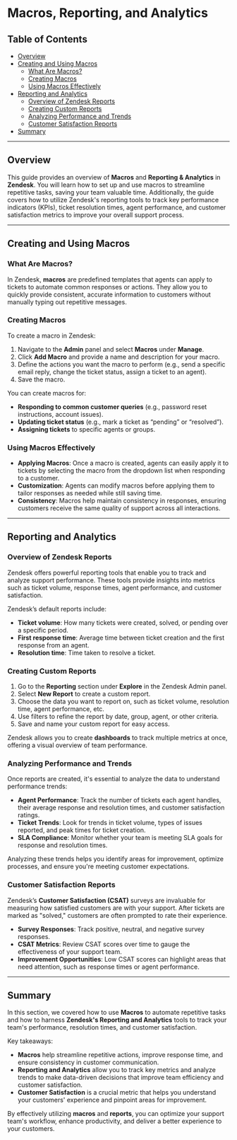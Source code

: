 # Macros, Reporting, and Analytics

## Table of Contents
- [Overview](#overview)
- [Creating and Using Macros](#creating-and-using-macros)
  - [What Are Macros?](#what-are-macros)
  - [Creating Macros](#creating-macros)
  - [Using Macros Effectively](#using-macros-effectively)
- [Reporting and Analytics](#reporting-and-analytics)
  - [Overview of Zendesk Reports](#overview-of-zendesk-reports)
  - [Creating Custom Reports](#creating-custom-reports)
  - [Analyzing Performance and Trends](#analyzing-performance-and-trends)
  - [Customer Satisfaction Reports](#customer-satisfaction-reports)
- [Summary](#summary)

---

## Overview

This guide provides an overview of **Macros** and **Reporting & Analytics** in **Zendesk**. You will learn how to set up and use macros to streamline repetitive tasks, saving your team valuable time. Additionally, the guide covers how to utilize Zendesk's reporting tools to track key performance indicators (KPIs), ticket resolution times, agent performance, and customer satisfaction metrics to improve your overall support process.

---

## Creating and Using Macros

### What Are Macros?

In Zendesk, **macros** are predefined templates that agents can apply to tickets to automate common responses or actions. They allow you to quickly provide consistent, accurate information to customers without manually typing out repetitive messages.

### Creating Macros

To create a macro in Zendesk:
1. Navigate to the **Admin** panel and select **Macros** under **Manage**.
2. Click **Add Macro** and provide a name and description for your macro.
3. Define the actions you want the macro to perform (e.g., send a specific email reply, change the ticket status, assign a ticket to an agent).
4. Save the macro.

You can create macros for:
- **Responding to common customer queries** (e.g., password reset instructions, account issues).
- **Updating ticket status** (e.g., mark a ticket as “pending” or “resolved”).
- **Assigning tickets** to specific agents or groups.
  
### Using Macros Effectively

- **Applying Macros**: Once a macro is created, agents can easily apply it to tickets by selecting the macro from the dropdown list when responding to a customer.
- **Customization**: Agents can modify macros before applying them to tailor responses as needed while still saving time.
- **Consistency**: Macros help maintain consistency in responses, ensuring customers receive the same quality of support across all interactions.

---

## Reporting and Analytics

### Overview of Zendesk Reports

Zendesk offers powerful reporting tools that enable you to track and analyze support performance. These tools provide insights into metrics such as ticket volume, response times, agent performance, and customer satisfaction.

Zendesk’s default reports include:
- **Ticket volume**: How many tickets were created, solved, or pending over a specific period.
- **First response time**: Average time between ticket creation and the first response from an agent.
- **Resolution time**: Time taken to resolve a ticket.

### Creating Custom Reports

1. Go to the **Reporting** section under **Explore** in the Zendesk Admin panel.
2. Select **New Report** to create a custom report.
3. Choose the data you want to report on, such as ticket volume, resolution time, agent performance, etc.
4. Use filters to refine the report by date, group, agent, or other criteria.
5. Save and name your custom report for easy access.

Zendesk allows you to create **dashboards** to track multiple metrics at once, offering a visual overview of team performance.

### Analyzing Performance and Trends

Once reports are created, it's essential to analyze the data to understand performance trends:
- **Agent Performance**: Track the number of tickets each agent handles, their average response and resolution times, and customer satisfaction ratings.
- **Ticket Trends**: Look for trends in ticket volume, types of issues reported, and peak times for ticket creation.
- **SLA Compliance**: Monitor whether your team is meeting SLA goals for response and resolution times.

Analyzing these trends helps you identify areas for improvement, optimize processes, and ensure you're meeting customer expectations.

### Customer Satisfaction Reports

Zendesk’s **Customer Satisfaction (CSAT)** surveys are invaluable for measuring how satisfied customers are with your support. After tickets are marked as "solved," customers are often prompted to rate their experience.

- **Survey Responses**: Track positive, neutral, and negative survey responses.
- **CSAT Metrics**: Review CSAT scores over time to gauge the effectiveness of your support team.
- **Improvement Opportunities**: Low CSAT scores can highlight areas that need attention, such as response times or agent performance.

---

## Summary

In this section, we covered how to use **Macros** to automate repetitive tasks and how to harness **Zendesk's Reporting and Analytics** tools to track your team's performance, resolution times, and customer satisfaction. 

Key takeaways:
- **Macros** help streamline repetitive actions, improve response time, and ensure consistency in customer communication.
- **Reporting and Analytics** allow you to track key metrics and analyze trends to make data-driven decisions that improve team efficiency and customer satisfaction.
- **Customer Satisfaction** is a crucial metric that helps you understand your customers' experience and pinpoint areas for improvement.

By effectively utilizing **macros** and **reports**, you can optimize your support team's workflow, enhance productivity, and deliver a better experience to your customers.
